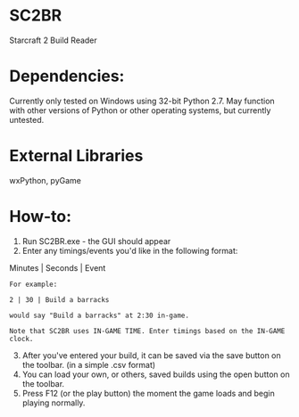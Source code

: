 SC2BR
=====

Starcraft 2 Build Reader

Dependencies:
======
Currently only tested on Windows using 32-bit Python 2.7.
May function with other versions of Python or other operating systems, but currently untested.

External Libraries
======
wxPython, pyGame

How-to:
======
1. Run SC2BR.exe - the GUI should appear
2. Enter any timings/events you'd like in the following format:

Minutes | Seconds | Event
    
    For example:
    
    2 | 30 | Build a barracks 
    
    would say "Build a barracks" at 2:30 in-game. 
    
    Note that SC2BR uses IN-GAME TIME. Enter timings based on the IN-GAME clock.
    
3. After you've entered your build, it can be saved via the save button on the toolbar. (in a simple .csv format)
4. You can load your own, or others, saved builds using the open button on the toolbar.
5. Press F12 (or the play button) the moment the game loads and begin playing normally.
